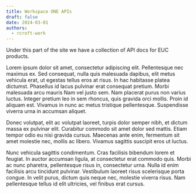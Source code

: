 ```yaml
---
title: Workspace ONE APIs
draft: false
date: 2024-03-01
authors:
  - rcroft-work
---
```


Under this part of the site we have a collection of API docs for EUC products.

Lorem ipsum dolor sit amet, consectetur adipiscing elit. Pellentesque nec maximus ex. Sed consequat, nulla quis malesuada dapibus, elit metus vehicula erat, ut egestas tellus eros at risus. In hac habitasse platea dictumst. Phasellus id lacus pulvinar erat consequat pretium. Morbi malesuada arcu mauris Nam vel justo sem. Nam placerat purus non varius luctus. Integer pretium leo in sem rhoncus, quis gravida orci mollis. Proin id aliquam est. Vivamus in nunc ac metus tristique pellentesque. Suspendisse viverra urna in accumsan aliquet.

Donec volutpat, elit ac volutpat laoreet, turpis dolor semper nibh, et dictum massa ex pulvinar elit. Curabitur commodo sit amet dolor sed mattis. Etiam tempor odio eu nisi gravida cursus. Maecenas ante enim, fermentum sit amet molestie nec, mollis ac libero. Vivamus sagittis suscipit eros ut luctus.

Nunc vehicula sagittis condimentum. Cras facilisis bibendum lorem et feugiat. In auctor accumsan ligula, at consectetur erat commodo quis. Morbi ac nunc pharetra, pellentesque risus in, consectetur urna. Nulla id enim facilisis arcu tincidunt pulvinar. Vestibulum laoreet risus scelerisque porta congue. In velit purus, dictum quis neque nec, molestie viverra risus. Nam pellentesque tellus id elit ultricies, vel finibus erat cursus.
